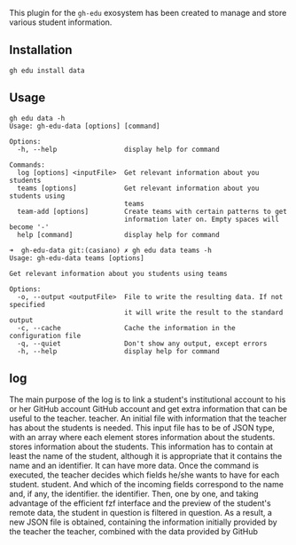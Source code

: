 This plugin for the ``gh-edu`` exosystem has been created to manage and store various student information.

## Installation

```
gh edu install data
```

## Usage

```
gh edu data -h 
Usage: gh-edu-data [options] [command]

Options:
  -h, --help                 display help for command

Commands:
  log [options] <inputFile>  Get relevant information about you students
  teams [options]            Get relevant information about you students using
                             teams
  team-add [options]         Create teams with certain patterns to get
                             information later on. Empty spaces will become '-'
  help [command]             display help for command
```

```
➜  gh-edu-data git:(casiano) ✗ gh edu data teams -h
Usage: gh-edu-data teams [options]

Get relevant information about you students using teams

Options:
  -o, --output <outputFile>  File to write the resulting data. If not specified
                             it will write the result to the standard output
  -c, --cache                Cache the information in the configuration file
  -q, --quiet                Don't show any output, except errors
  -h, --help                 display help for command
```

## log
The main purpose of the log is to link a student's institutional account to his or her GitHub account
GitHub account and get extra information that can be useful to the teacher.
teacher.
An initial file with information that the teacher has about the students is needed.
This input file has to be of JSON type, with an array where each element stores information about the students.
stores information about the students. This information has to contain at least the
name of the student, although it is appropriate that it contains the name and an identifier.
It can have more data.
Once the command is executed, the teacher decides which fields he/she wants to have for each student.
student. And which of the incoming fields correspond to the name and, if any, the identifier.
the identifier. Then, one by one, and taking advantage of the efficient fzf interface and the preview of the student's remote data, the student in question is filtered in question.
As a result, a new JSON file is obtained, containing the information initially provided by the teacher
the teacher, combined with the data provided by GitHub
